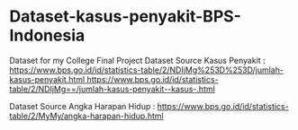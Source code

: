# Dataset-kasus-penyakit-BPS-Indonesia
Dataset for my College Final Project 
Dataset Source Kasus Penyakit :  [https://www.bps.go.id/id/statistics-table/2/NDIjMg%253D%253D/jumlah-kasus-penyakit.html
](https://www.bps.go.id/id/statistics-table/2/NDIjMg==/jumlah-kasus-penyakit--kasus-.html)https://www.bps.go.id/id/statistics-table/2/NDIjMg==/jumlah-kasus-penyakit--kasus-.html

Dataset Source Angka Harapan Hidup : https://www.bps.go.id/id/statistics-table/2/MyMy/angka-harapan-hidup.html
